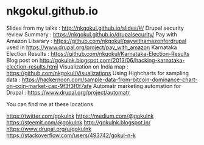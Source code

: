 # nkgokul.github.io

Slides from my talks : http://nkgokul.github.io/slides/#/
Drupal security review Summary : https://nkgokul.github.io/drupalsecurity/
Pay with Amazon Libarary : https://github.com/nkgokul/paywithamazonfordrupal used in https://www.drupal.org/project/pay_with_amazon
Karnataka Election Results : https://github.com/nkgokul/Karnataka-Election-Results Blog post on http://gokulnk.blogspot.com/2013/06/hacking-karnataka-election-results.html
Visualization on India map : https://github.com/nkgokul/Visualizations
Using Highcharts for sampling data : https://hackernoon.com/sample-data-from-bitcoin-dominance-chart-on-coin-market-cap-9f3f3f0f7afe
Automatr marketing automation for Drupal : https://www.drupal.org/project/automatr

You can find me at these locations

https://twitter.com/gokulnk
https://medium.com/@gokulnk
https://steemit.com/@gokulnk
http://gokulnk.blogspot.in/
https://www.drupal.org/u/gokulnk
https://stackoverflow.com/users/493742/gokul-n-k



